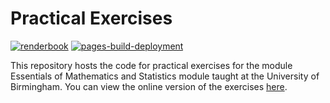 # Practical Exercises

[![renderbook](https://github.com/anasrana/ems-practicals/actions/workflows/deploy_bookdown.yml/badge.svg)](https://github.com/anasrana/ems-practicals/actions/workflows/deploy_bookdown.yml)
[![pages-build-deployment](https://github.com/anasrana/ems-practicals/actions/workflows/pages/pages-build-deployment/badge.svg)](https://github.com/anasrana/ems-practicals/actions/workflows/pages/pages-build-deployment)

This repository hosts the code for practical exercises for the module Essentials of Mathematics and Statistics module taught at the University of Birmingham. You can view the online version of the exercises [here](https://anasrana.github.io/ems-practicals/).
